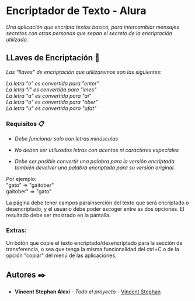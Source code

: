 # Encriptador de Texto - Alura

_Una aplicación que encripta textos basico, para intercambiar mensajes secretos con otras personas que sepan el secreto de la encriptación utilizada._

## LLaves de Encriptación 🔐

_Las "llaves" de encriptación que utilizaremos son las siguientes:_

_La letra "e" es convertida para "enter"_ <br>
_La letra "i" es convertida para "imes"_ <br>
_La letra "a" es convertida para "ai"_ <br>
_La letra "o" es convertida para "ober"_ <br>
_La letra "u" es convertida para "ufat"_ <br>


### Requisitos 📋

* _Debe funcionar solo con letras minúsculas_

* _No deben ser utilizados letras con acentos ni caracteres especiales_

* _Debe ser posible convertir una palabra para la versión encriptada también devolver una palabra encriptada para su versión original._

Por ejemplo: <br>
"gato" => "gaitober" <br>
gaitober" => "gato" <br>

La página debe tener campos parainserción del texto que será encriptado o desencriptado, y el usuario debe poder escoger entre as dos opciones. El resultado debe ser mostrado en la pantalla.

### Extras:

Un botón que copie el texto encriptado/desencriptado para la sección de transferencia, o sea que tenga la misma funcionalidad del ctrl+C o de la opción "copiar" del menú de las aplicaciones.


## Autores ✒️

 * __Vincent Stephan Alexi__  - *Todo el proyecto* - [Vincent Stephan](https://github.com/VincentStephan)

